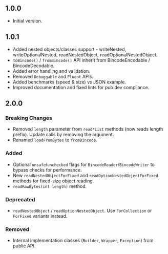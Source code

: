 ## 1.0.0

- Initial version.

## 1.0.1

- Added nested objects/classes support - writeNested,  writeOptionalNested, readNestedObject, readOptionalNestedObject.
- `toBincode()` / `fromBincode()` API inherit from BincodeEncodable / BincodeDecodable.
- Added error handling and validation.
- Removed `Debuggable` and `Fluent` APIs.
- Added benchmarks (speed & size) vs JSON example.
- Improved documentation and fixed lints for pub.dev compliance.

## 2.0.0

### Breaking Changes

* Removed `length` parameter from `read*List` methods (now reads length prefix). Update calls by removing the argument.
* Renamed `loadFromBytes` to `fromBincode`.

### Added

* Optional `unsafe`/`unchecked` flags for `BincodeReader`/`BincodeWriter` to bypass checks for performance.
* New `readNestedObjectForFixed` and `readOptionNestedObjectForFixed` methods for fixed-size object reading.
* `readRawBytes(int length)` method.

### Deprecated

* `readNestedObject` / `readOptionNestedObject`. Use `ForCollection` or `ForFixed` variants instead.

### Removed

* Internal implementation classes (`Builder`, `Wrapper`, `Exception`) from public API.
